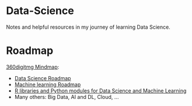 # Data-Science
Notes and helpful resources in my journey of learning Data Science.

# Roadmap
[360digitmg Mindmap](<https://360digitmg.com/mindmap>):
- [Data Science Roadmap](https://360digitmg.com/mindmap-data-science)  
- [Machine learning Roadmap](https://360digitmg.com/mindmap-machine-learning)
- [R libraries and Python modules for Data Science and Machine Learning](https://360digitmg.com/mindmap-python-and-r)
- Many others: Big Data, AI and DL, Cloud, ...


